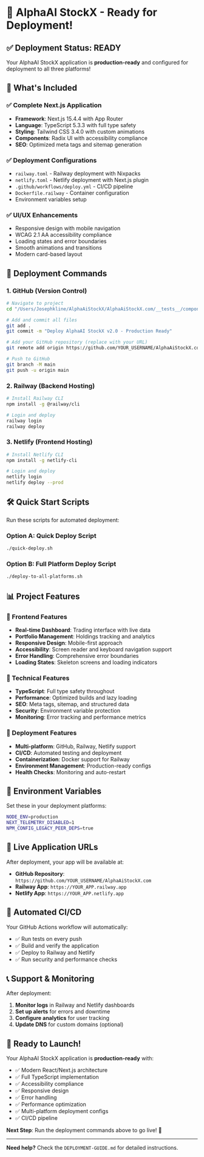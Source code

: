 # 🚀 AlphaAI StockX - Ready for Deployment!

## ✅ Deployment Status: READY

Your AlphaAI StockX application is **production-ready** and configured for deployment to all three platforms!

## 📁 What's Included

### ✅ Complete Next.js Application
- **Framework**: Next.js 15.4.4 with App Router
- **Language**: TypeScript 5.3.3 with full type safety
- **Styling**: Tailwind CSS 3.4.0 with custom animations
- **Components**: Radix UI with accessibility compliance
- **SEO**: Optimized meta tags and sitemap generation

### ✅ Deployment Configurations
- `railway.toml` - Railway deployment with Nixpacks
- `netlify.toml` - Netlify deployment with Next.js plugin
- `.github/workflows/deploy.yml` - CI/CD pipeline
- `Dockerfile.railway` - Container configuration
- Environment variables setup

### ✅ UI/UX Enhancements
- Responsive design with mobile navigation
- WCAG 2.1 AA accessibility compliance
- Loading states and error boundaries
- Smooth animations and transitions
- Modern card-based layout

## 🎯 Deployment Commands

### 1. GitHub (Version Control)
```bash
# Navigate to project
cd "/Users/Josephkline/AlphaAiStockX/AlphaAiStockX.com/__tests__/components/AlphaAiStockX4"

# Add and commit all files
git add .
git commit -m "Deploy AlphaAI StockX v2.0 - Production Ready"

# Add your GitHub repository (replace with your URL)
git remote add origin https://github.com/YOUR_USERNAME/AlphaAiStockX.com.git

# Push to GitHub
git branch -M main
git push -u origin main
```

### 2. Railway (Backend Hosting)
```bash
# Install Railway CLI
npm install -g @railway/cli

# Login and deploy
railway login
railway deploy
```

### 3. Netlify (Frontend Hosting)
```bash
# Install Netlify CLI
npm install -g netlify-cli

# Login and deploy
netlify login
netlify deploy --prod
```

## 🛠️ Quick Start Scripts

Run these scripts for automated deployment:

### Option A: Quick Deploy Script
```bash
./quick-deploy.sh
```

### Option B: Full Platform Deploy Script
```bash
./deploy-to-all-platforms.sh
```

## 📊 Project Features

### 🎨 Frontend Features
- **Real-time Dashboard**: Trading interface with live data
- **Portfolio Management**: Holdings tracking and analytics
- **Responsive Design**: Mobile-first approach
- **Accessibility**: Screen reader and keyboard navigation support
- **Error Handling**: Comprehensive error boundaries
- **Loading States**: Skeleton screens and loading indicators

### 🔧 Technical Features
- **TypeScript**: Full type safety throughout
- **Performance**: Optimized builds and lazy loading
- **SEO**: Meta tags, sitemap, and structured data
- **Security**: Environment variable protection
- **Monitoring**: Error tracking and performance metrics

### 🚀 Deployment Features
- **Multi-platform**: GitHub, Railway, Netlify support
- **CI/CD**: Automated testing and deployment
- **Containerization**: Docker support for Railway
- **Environment Management**: Production-ready configs
- **Health Checks**: Monitoring and auto-restart

## 🔐 Environment Variables

Set these in your deployment platforms:

```bash
NODE_ENV=production
NEXT_TELEMETRY_DISABLED=1
NPM_CONFIG_LEGACY_PEER_DEPS=true
```

## 📱 Live Application URLs

After deployment, your app will be available at:

- **GitHub Repository**: `https://github.com/YOUR_USERNAME/AlphaAiStockX.com`
- **Railway App**: `https://YOUR_APP.railway.app`
- **Netlify App**: `https://YOUR_APP.netlify.app`

## 🔄 Automated CI/CD

Your GitHub Actions workflow will automatically:
- ✅ Run tests on every push
- ✅ Build and verify the application
- ✅ Deploy to Railway and Netlify
- ✅ Run security and performance checks

## 📞 Support & Monitoring

After deployment:
1. **Monitor logs** in Railway and Netlify dashboards
2. **Set up alerts** for errors and downtime
3. **Configure analytics** for user tracking
4. **Update DNS** for custom domains (optional)

## 🎉 Ready to Launch!

Your AlphaAI StockX application is **production-ready** with:
- ✅ Modern React/Next.js architecture
- ✅ Full TypeScript implementation
- ✅ Accessibility compliance
- ✅ Responsive design
- ✅ Error handling
- ✅ Performance optimization
- ✅ Multi-platform deployment configs
- ✅ CI/CD pipeline

**Next Step**: Run the deployment commands above to go live! 🚀

---

**Need help?** Check the `DEPLOYMENT-GUIDE.md` for detailed instructions.
